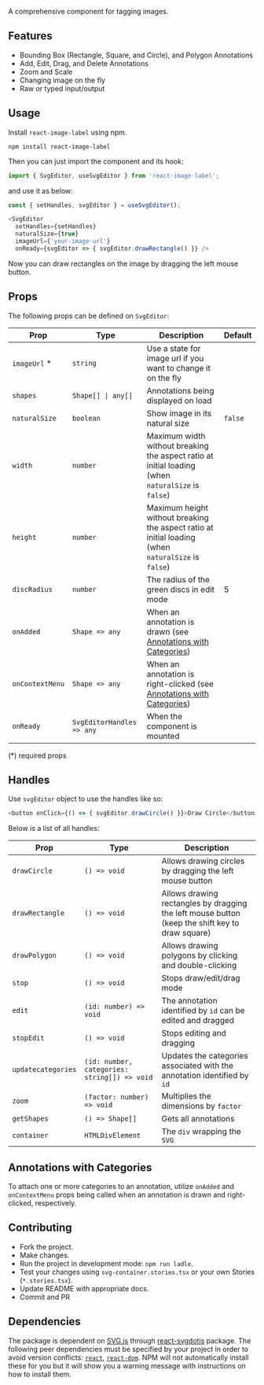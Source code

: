 A comprehensive component for tagging images.

## Features

- Bounding Box (Rectangle, Square, and Circle), and Polygon Annotations 
- Add, Edit, Drag, and Delete Annotations
- Zoom and Scale
- Changing image on the fly
- Raw or typed input/output

## Usage

Install `react-image-label` using npm.

```shell
npm install react-image-label
```

Then you can just import the component and its hook:

```js
import { SvgEditor, useSvgEditor } from 'react-image-label';
```

and use it as below:

```js
const { setHandles, svgEditor } = useSvgEditor();

<SvgEditor
  setHandles={setHandles}
  naturalSize={true}
  imageUrl={'your-image-url'}
  onReady={svgEditor => { svgEditor.drawRectangle() }} />
```

Now you can draw rectangles on the image by dragging the left mouse button.

## Props

The following props can be defined on `SvgEditor`:

| Prop | Type | Description | Default |
|---|---|---|---|
| `imageUrl` \* | `string` | Use a state for image url if you want to change it on the fly |   |
| `shapes` | `Shape[] \| any[]` | Annotations being displayed on load |   |
| `naturalSize` | `boolean` | Show image in its natural size | `false` |
| `width` | `number` | Maximum width without breaking the aspect ratio at initial loading (when `naturalSize` is `false`) |  |
| `height` | `number` | Maximum height without breaking the aspect ratio at initial loading (when `naturalSize` is `false`) |  |
| `discRadius` | `number` | The radius of the green discs in edit mode | 5 |
| `onAdded` | `Shape => any` | When an annotation is drawn (see [Annotations with Categories](#annotations-with-categories)) |  |
| `onContextMenu` | `Shape => any` | When an annotation is right-clicked (see [Annotations with Categories](#annotations-with-categories)) |   |
| `onReady` | `SvgEditorHandles => any` | When the component is mounted |   |

(\*) required props

## Handles

Use `svgEditor` object to use the handles like so:

```js
<button onClick={() => { svgEditor.drawCircle() }}>Draw Circle</button>
```

Below is a list of all handles:

| Prop | Type | Description |
|---|---|---|
| `drawCircle` | `() => void` | Allows drawing circles by dragging the left mouse button |
| `drawRectangle` | `() => void` | Allows drawing rectangles by dragging the left mouse button (keep the shift key to draw square) |
| `drawPolygon` | `() => void` | Allows drawing polygons by clicking and double-clicking |
| `stop` | `() => void` | Stops draw/edit/drag mode |
| `edit` | `(id: number) => void` | The annotation identified by `id` can be edited and dragged |
| `stopEdit` | `() => void` | Stops editing and dragging |
| `updatecategories` | `(id: number, categories: string[]) => void` | Updates the categories associated with the annotation identified by `id` |
| `zoom` | `(factor: number) => void` | Multiplies the dimensions by `factor` |
| `getShapes` | `() => Shape[]` | Gets all annotations |
| `container` | `HTMLDivElement` | The `div` wrapping the `SVG` |

## Annotations with Categories

To attach one or more categories to an annotation, utilize `onAdded` and `onContextMenu` props being called when an annotation is drawn and right-clicked, respectively.

## Contributing

- Fork the project.
- Make changes.
- Run the project in development mode: `npm run ladle`.
- Test your changes using `svg-container.stories.tsx` or your own Stories (`*.stories.tsx`).
- Update README with appropriate docs.
- Commit and PR

## Dependencies

The package is dependent on [SVG.js](https://svgjs.dev/docs/3.1/) through [react-svgdotjs](https://www.npmjs.com/package/react-svgdotjs) package. The following peer dependencies must be specified by your project in order to avoid version conflicts:
[`react`](https://www.npmjs.com/package/react),
[`react-dom`](https://www.npmjs.com/package/react-dom).
NPM will not automatically install these for you but it will show you a warning message with instructions on how to install them.

